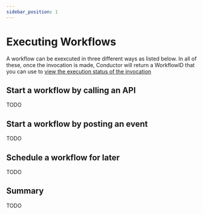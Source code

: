 ```yaml
---
sidebar_position: 1
---
```


# Executing Workflows

A workflow can be exexcuted in three different ways as listed below. In all of these, once the invocation is made, Conductor will return a WorkflowID that you can use to [view the execution status of the invocation](docs/how-tos/view-workflow-executions.md)
## Start a workflow by calling an API
TODO
## Start a workflow by posting an event
TODO
## Schedule a workflow for later
TODO 

## Summary

TODO
